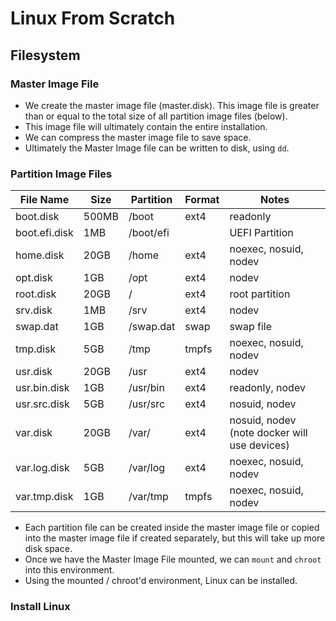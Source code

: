 Linux From Scratch
==================

## Filesystem

### Master Image File

* We create the master image file (master.disk). This
  image file is greater than or equal to the total size
  of all partition image files (below).
* This image file will ultimately contain the entire
  installation.
* We can compress the master image file to save space.
* Ultimately the Master Image file can be written to disk,
  using `dd`.

### Partition Image Files

| File Name     | Size  | Partition | Format | Notes                                        |
|---------------|-------|-----------|--------|----------------------------------------------|
| boot.disk     | 500MB | /boot     | ext4   | readonly                                     |
| boot.efi.disk | 1MB   | /boot/efi |        | UEFI Partition                               |
| home.disk     | 20GB  | /home     | ext4   | noexec, nosuid, nodev                        |
| opt.disk      | 1GB   | /opt      | ext4   | nodev                                        |
| root.disk     | 20GB  | /         | ext4   | root partition                               |                          
| srv.disk      | 1MB   | /srv      | ext4   | nodev                                        |
| swap.dat      | 1GB   | /swap.dat | swap   | swap file                                    |                      
| tmp.disk      | 5GB   | /tmp      | tmpfs  | noexec, nosuid, nodev                        |
| usr.disk      | 20GB  | /usr      | ext4   | nodev                                        |
| usr.bin.disk  | 1GB   | /usr/bin  | ext4   | readonly, nodev                              |
| usr.src.disk  | 5GB   | /usr/src  | ext4   | nosuid, nodev                                |
| var.disk      | 20GB  | /var/     | ext4   | nosuid, nodev (note docker will use devices) |
| var.log.disk  | 5GB   | /var/log  | ext4   | noexec, nosuid, nodev                        |
| var.tmp.disk  | 1GB   | /var/tmp  | tmpfs  | noexec, nosuid, nodev                        |

* Each partition file can be created inside the master image file
  or copied into the master image file if created separately, but
  this will take up more disk space.
* Once we have the Master Image File mounted, we can `mount` and
  `chroot` into this environment.
* Using the mounted / chroot'd environment, Linux can be installed.

### Install Linux
